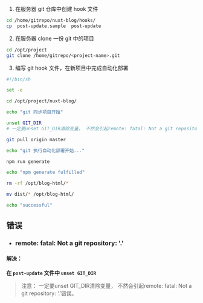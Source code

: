 1. 在服务器 git 仓库中创建 hook 文件

```bash
cd /home/gitrepo/nuxt-blog/hooks/
cp  post-update.sample  post-update
```

2. 在服务器 clone 一份 git 中的项目

```bash
cd /opt/project
git clone /home/gitrepo/<project-name>.git
```

3. 编写 git hook 文件，在新项目中完成自动化部署

```bash
#!/bin/sh

set -e

cd /opt/project/nuxt-blog/

echo "git 同步项目开始"

unset GIT_DIR
# 一定要unset GIT_DIR清除变量， 不然会引起remote: fatal: Not a git repository: ‘.’错误

git pull origin master

echo "git 执行自动化部署开始..."

npm run generate

echo "npm generate fulfilled"

rm -rf /opt/blog-html/*

mv dist/* /opt/blog-html/

echo "successful"
```

## 错误

- ### remote: fatal: Not a git repository: '.'

#### 解决：

**在 `post-update` 文件中 `unset GIT_DIR`**

> 注意： 一定要unset GIT_DIR清除变量， 不然会引起remote: fatal: Not a git repository: ‘.’错误。

